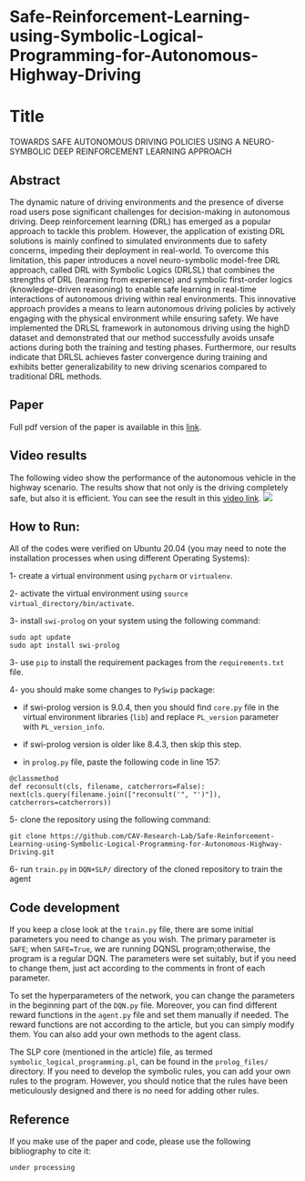# Safe-Reinforcement-Learning-using-Symbolic-Logical-Programming-for-Autonomous-Highway-Driving

# Title
TOWARDS SAFE AUTONOMOUS DRIVING POLICIES USING A NEURO-SYMBOLIC DEEP REINFORCEMENT LEARNING APPROACH

## Abstract

The dynamic nature of driving environments and the presence of diverse road
users pose significant challenges for decision-making in autonomous driving.
Deep reinforcement learning (DRL) has emerged as a popular approach to tackle
this problem. However, the application of existing DRL solutions is mainly confined to simulated environments due to safety concerns, impeding their deployment in real-world. To overcome this limitation, this paper introduces a novel neuro-symbolic model-free DRL approach, called DRL with Symbolic Logics (DRLSL) that combines the strengths of DRL (learning from experience) and symbolic first-order logics (knowledge-driven reasoning) to enable safe learning in real-time interactions of autonomous driving within real environments. This innovative approach provides a means to learn autonomous driving policies by actively engaging with the physical environment while ensuring safety. We have implemented the DRLSL framework in autonomous driving using the highD dataset
and demonstrated that our method successfully avoids unsafe actions during both
the training and testing phases. Furthermore, our results indicate that DRLSL
achieves faster convergence during training and exhibits better generalizability to
new driving scenarios compared to traditional DRL methods.

## Paper
Full pdf version of the paper is available in this [link](https://arxiv.org/pdf/2307.01316.pdf?).

## Video results
The following video show the performance of the autonomous vehicle in the highway scenario. The results show that not only is the driving completely safe, but also it is efficient.
You can see the result in this [video link](https://github.com/CAV-Research-Lab/Safe-Reinforcement-Learning-using-Symbolic-Logical-Programming-for-Autonomous-Highway-Driving/blob/main/videos/results_June6%2C2023.webm).
![](https://github.com/CAV-Research-Lab/Safe-Reinforcement-Learning-using-Symbolic-Logical-Programming-for-Autonomous-Highway-Driving/blob/main/videos/results_June6%2C2023.gif)

## How to Run:
All of the codes were verified on Ubuntu 20.04 (you may need to note the installation processes when using different Operating Systems):

1- create a virtual environment using `pycharm` or `virtualenv`.

2- activate the virtual environment using `source virtual_directory/bin/activate`.

3- install `swi-prolog` on your system using the following command:
```
sudo apt update
sudo apt install swi-prolog
```

3- use `pip` to install the requirement packages from the `requirements.txt` file.

4- you should make some changes to `PySwip` package:
    
+ if swi-prolog version is 9.0.4, then you should find `core.py` file in the virtual environment libraries (`lib`) and replace `PL_version` parameter with `PL_version_info`. 
+ if swi-prolog version is older like 8.4.3, then skip this step.

+ in `prolog.py` file, paste the following code in line 157:
```    
@classmethod 
def reconsult(cls, filename, catcherrors=False):
next(cls.query(filename.join(["reconsult('", "')"]), catcherrors=catcherrors))
```
5- clone the repository using the following command:
```
git clone https://github.com/CAV-Research-Lab/Safe-Reinforcement-Learning-using-Symbolic-Logical-Programming-for-Autonomous-Highway-Driving.git
```

6- run `train.py` in `DQN+SLP/` directory of the cloned repository to train the agent

## Code development

If you keep a close look at the `train.py` file, there are some initial parameters you need to change as you wish. The primary parameter is `SAFE`; when `SAFE=True`, we are running DQNSL program;otherwise, the program is a regular DQN. The parameters were set suitably, but if you need to change them, just act according to the comments in front of each parameter.

To set the hyperparameters of the network, you can change the parameters in the beginning part of the `DQN.py` file. Moreover, you can find different reward functions in the `agent.py` file and set them manually if needed. The reward functions are not according to the article, but you can simply modify them. You can also add your own methods to the agent class.

The SLP core (mentioned in the article) file, as termed `symbolic_logical_programming.pl`, can be found in the `prolog_files/` directory. If you need to develop the symbolic rules, you can add your own rules to the program. However, you should notice that the rules have been meticulously designed and there is no need for adding other rules.

## Reference
If you make use of the paper and code, please use the following bibliography to cite it:
```
under processing
```

